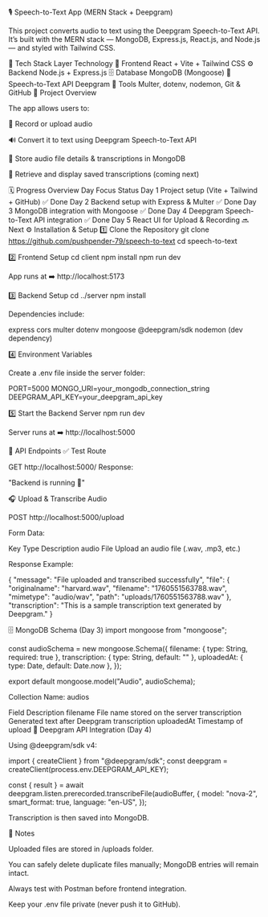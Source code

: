 🎙️ Speech-to-Text App (MERN Stack + Deepgram)

This project converts audio to text using the Deepgram Speech-to-Text API.
It’s built with the MERN stack — MongoDB, Express.js, React.js, and Node.js — and styled with Tailwind CSS.

🚀 Tech Stack
Layer	Technology
🎨 Frontend	React + Vite + Tailwind CSS
⚙️ Backend	Node.js + Express.js
🗄️ Database	MongoDB (Mongoose)
🧠 Speech-to-Text API	Deepgram
🧰 Tools	Multer, dotenv, nodemon, Git & GitHub
🧠 Project Overview

The app allows users to:

🎤 Record or upload audio

🔊 Convert it to text using Deepgram Speech-to-Text API

💾 Store audio file details & transcriptions in MongoDB

🧾 Retrieve and display saved transcriptions (coming next)

🗓️ Progress Overview
Day	Focus	Status
Day 1	Project setup (Vite + Tailwind + GitHub)	✅ Done
Day 2	Backend setup with Express & Multer	✅ Done
Day 3	MongoDB integration with Mongoose	✅ Done
Day 4	Deepgram Speech-to-Text API integration	✅ Done
Day 5	React UI for Upload & Recording	🔜 Next
⚙️ Installation & Setup
1️⃣ Clone the Repository
git clone https://github.com/pushpender-79/speech-to-text
cd speech-to-text

2️⃣ Frontend Setup
cd client
npm install
npm run dev


App runs at ➡️ http://localhost:5173

3️⃣ Backend Setup
cd ../server
npm install


Dependencies include:

express
cors
multer
dotenv
mongoose
@deepgram/sdk
nodemon (dev dependency)

4️⃣ Environment Variables

Create a .env file inside the server folder:

PORT=5000
MONGO_URI=your_mongodb_connection_string
DEEPGRAM_API_KEY=your_deepgram_api_key

5️⃣ Start the Backend Server
npm run dev


Server runs at ➡️ http://localhost:5000

🧩 API Endpoints
✅ Test Route

GET http://localhost:5000/
Response:

"Backend is running 🚀"

🎧 Upload & Transcribe Audio

POST http://localhost:5000/upload

Form Data:

Key	Type	Description
audio	File	Upload an audio file (.wav, .mp3, etc.)

Response Example:

{
  "message": "File uploaded and transcribed successfully",
  "file": {
    "originalname": "harvard.wav",
    "filename": "1760551563788.wav",
    "mimetype": "audio/wav",
    "path": "uploads/1760551563788.wav"
  },
  "transcription": "This is a sample transcription text generated by Deepgram."
}

🗄️ MongoDB Schema (Day 3)
import mongoose from "mongoose";

const audioSchema = new mongoose.Schema({
  filename: { type: String, required: true },
  transcription: { type: String, default: "" },
  uploadedAt: { type: Date, default: Date.now },
});

export default mongoose.model("Audio", audioSchema);


Collection Name: audios

Field	Description
filename	File name stored on the server
transcription	Generated text after Deepgram transcription
uploadedAt	Timestamp of upload
🧠 Deepgram API Integration (Day 4)

Using @deepgram/sdk v4:

import { createClient } from "@deepgram/sdk";
const deepgram = createClient(process.env.DEEPGRAM_API_KEY);

const { result } = await deepgram.listen.prerecorded.transcribeFile(audioBuffer, {
  model: "nova-2",
  smart_format: true,
  language: "en-US",
});


Transcription is then saved into MongoDB.

🧹 Notes

Uploaded files are stored in /uploads folder.

You can safely delete duplicate files manually; MongoDB entries will remain intact.

Always test with Postman before frontend integration.

Keep your .env file private (never push it to GitHub).